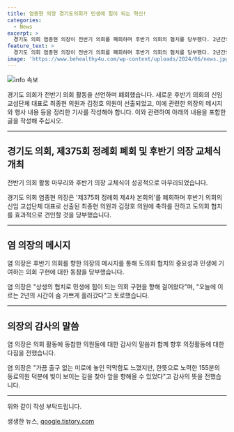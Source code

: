 ```yaml
---
title: 염종현 의장 경기도의회가 민생에 힘이 되는 혁신!
categories:
  - News
excerpt: >
  경기도 의회 염종현 의장이 전반기 의회를 폐회하며 후반기 의회의 협치를 당부했다. 2년간의 의장 업무를 되돌아보며 감사의 말을 전하고, 후반기 의장 선출 후 평의원으로 돌아가 의정활동을 이어갈 것을 다짐했다. 또한, 화성 리튬 배터리 공장 화재 희생자를 추모하기도 했다. 이에 다음 달에는 임시회를 진행해 후반기 의회를 준비할 예정이다. (150자)
feature_text: >
  경기도 의회 염종현 의장이 전반기 의회를 폐회하며 후반기 의회의 협치를 당부했다. 2년간의 의장 업무를 되돌아보며 감사의 말을 전하고, 후반기 의장 선출 후 평의원으로 돌아가 의정활동을 이어갈 것을 다짐했다. 또한, 화성 리튬 배터리 공장 화재 희생자를 추모하기도 했다. 이에 다음 달에는 임시회를 진행해 후반기 의회를 준비할 예정이다. (150자)
image: 'https://www.behealthy4u.com/wp-content/uploads/2024/06/news.jpg'
---
```


<p><img src="https://www.behealthy4u.com/wp-content/uploads/2024/06/news.jpg" alt="info 속보" /></p>

<p>경기도 의회가 전반기 의회 활동을 선언하며 폐회했습니다. 새로운 후반기 의회의 신임 교섭단체 대표로 최종현 의원과 김정호 의원이 선출되었고, 이에 관련한 의장의 메시지와 행사 내용 등을 정리한 기사를 작성해야 합니다. 이와 관련하여 아래의 내용을 포함한 글을 작성해 주십시오.</p>

<hr />

<h2 data-ke-size="size26">경기도 의회, 제375회 정례회 폐회 및 후반기 의장 교체식 개최</h2>

<p>전반기 의회 활동 마무리와 후반기 의장 교체식이 성공적으로 마무리되었습니다.</p>

<p data-ke-size="size16">경기도 의회 염종현 의장은 '제375회 정례회 제4차 본회의'를 폐회하며 후반기 의회의 신임 교섭단체 대표로 선출된 최종현 의원과 김정호 의원에 축하를 전하고 도의회 협치를 효과적으로 견인할 것을 당부했습니다.</p>

<hr />

<h2 data-ke-size="size26">염 의장의 메시지</h2>

<p>염 의장은 후반기 의회를 향한 의장의 메시지를 통해 도의회 협치의 중요성과 민생에 기여하는 의회 구현에 대한 동참을 당부했습니다.</p>

<p data-ke-size="size16">염 의장은 "상생의 협치로 민생에 힘이 되는 의회 구현을 향해 걸어왔다"며, "오늘에 이르는 2년의 시간이 숨 가쁘게 흘러갔다"고 토로했습니다.</p>

<hr />

<h2 data-ke-size="size26">의장의 감사의 말씀</h2>

<p>염 의장은 의회 활동에 동참한 의원들에 대한 감사의 말씀과 함께 향후 의정활동에 대한 다짐을 전했습니다.</p>

<p data-ke-size="size16">염 의장은 "가끔 출구 없는 미로에 놓인 막막함도 느꼈지만, 한뜻으로 노력한 155분의 동료의원 덕분에 빛이 보이는 길을 찾아 앞을 향해올 수 있었다"고 감사의 뜻을 전했습니다.</p>

<hr />

<p>위와 같이 작성 부탁드립니다.</p>
생생한 뉴스, <a href="https://qoogle.tistory.com" rel="dofollow">qoogle.tistory.com</a>


